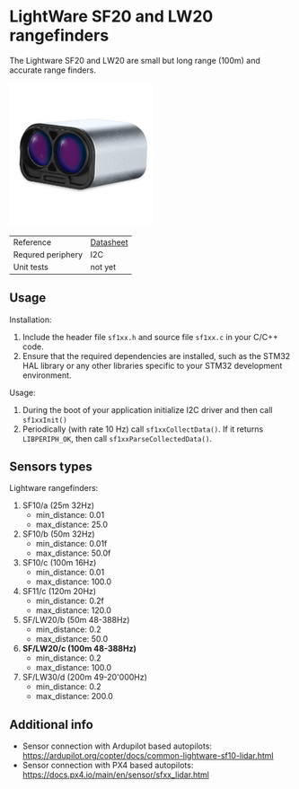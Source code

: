 # LightWare SF20 and LW20 rangefinders

The Lightware SF20 and LW20 are small but long range (100m) and accurate range finders.

<img src="https://github.com/ZilantRobotics/libperiph/blob/docs/assets/sensors/rangefinder/lw20.jpg?raw=true" alt="drawing" width="256">

|   |   |
| - | - |
| Reference | [Datasheet](https://www.mouser.com/datasheet/2/321/28055-LW20-SF20-LiDAR-Manual-Rev-7-1371848.pdf) |
| Requred periphery | I2C |
| Unit tests | not yet |

## Usage

Installation:
1. Include the header file `sf1xx.h` and source file `sf1xx.c` in your C/C++ code.
2. Ensure that the required dependencies are installed, such as the STM32 HAL library or any other libraries specific to your STM32 development environment.

Usage:
1. During the boot of your application initialize I2C driver and then call `sf1xxInit()`
2. Periodically (with rate 10 Hz) call `sf1xxCollectData()`. If it returns `LIBPERIPH_OK`, then call `sf1xxParseCollectedData()`.

## Sensors types

Lightware rangefinders:

1. SF10/a (25m 32Hz)
    - min_distance: 0.01
    - max_distance: 25.0
2. SF10/b (50m 32Hz)
    - min_distance: 0.01f
    - max_distance: 50.0f
3. SF10/c (100m 16Hz)
    - min_distance: 0.01
    - max_distance: 100.0
4. SF11/c (120m 20Hz)
    - min_distance: 0.2f
    - max_distance: 120.0
5. SF/LW20/b (50m 48-388Hz)
    - min_distance: 0.2
    - max_distance: 50.0
6. **SF/LW20/c (100m 48-388Hz)**
    - min_distance: 0.2
    - max_distance: 100.0
7. SF/LW30/d (200m 49-20'000Hz)
    - min_distance: 0.2
    - max_distance: 200.0

## Additional info

- Sensor connection with Ardupilot based autopilots: https://ardupilot.org/copter/docs/common-lightware-sf10-lidar.html
- Sensor connection with PX4 based autopilots: https://docs.px4.io/main/en/sensor/sfxx_lidar.html
